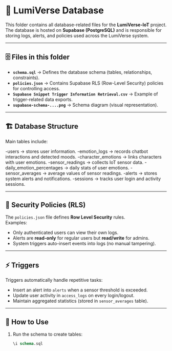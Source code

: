 # 📂 LumiVerse Database

This folder contains all database-related files for the **LumiVerse-IoT** project.  
The database is hosted on **Supabase (PostgreSQL)** and is responsible for storing logs, alerts, and policies used across the LumiVerse system.

---

## 🗄️ Files in this folder

- **`schema.sql`** → Defines the database schema (tables, relationships, constraints).
- **`policies.json`** → Contains Supabase RLS (Row-Level Security) policies for controlling access.
- **`Supabase Snippet Trigger Information Retrieval.csv`** → Example of trigger-related data exports.
- **`supabase-schema-....png`** → Schema diagram (visual representation).

---

## 🏗️ Database Structure

Main tables include:

-users → stores user information.
-emotion_logs → records chatbot interactions and detected moods.
-character_emotions → links characters with user emotions.
-sensor_readings → collects IoT sensor data.
-daily_emotion_percentages → daily stats of user emotions.
-sensor_averages → average values of sensor readings.
-alerts → stores system alerts and notifications.
-sessions → tracks user login and activity sessions.

---

## 🔐 Security Policies (RLS)

The `policies.json` file defines **Row Level Security** rules.  
Examples:
- Only authenticated users can view their own logs.
- Alerts are **read-only** for regular users but **read/write** for admins.
- System triggers auto-insert events into logs (no manual tampering).

---

## ⚡ Triggers

Triggers automatically handle repetitive tasks:
- Insert an alert into `alerts` when a sensor threshold is exceeded.
- Update user activity in `access_logs` on every login/logout.
- Maintain aggregated statistics (stored in `sensor_averages` table).

---

## 🚀 How to Use

1. Run the schema to create tables:
   ```sql
   \i schema.sql
